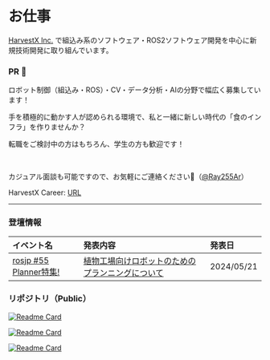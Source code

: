 # お仕事

[HarvestX Inc.](https://harvestx.jp) で組込み系のソフトウェア・ROS2ソフトウェア開発を中心に新規技術開発に取り組んでいます。

### PR 💼

ロボット制御（組込み・ROS）・CV・データ分析・AIの分野で幅広く募集しています！

手を積極的に動かす人が認められる環境で、私と一緒に新しい時代の「食のインフラ」を作りませんか？

転職をご検討中の方はもちろん、学生の方も歓迎です！

<br>

カジュアル面談も可能ですので、お気軽にご連絡ください🍓（[@Ray255Ar](https://x.com/Ray255Ar)）

HarvestX Career: [URL](https://harvestx.jp/career/)

---

### 登壇情報

| イベント名 | 発表内容 | 発表日 |
| :--- | :--- | :--- |
| [rosjp #55 Planner特集!](https://rosjp.connpass.com/event/313794/) | [植物工場向けロボットのためのプランニングについて](https://s3.ap-northeast-1.wasabisys.com/download-raw/slide/HarvestX_rosjp55_arai.pdf) | 2024/05/21 |

### リポジトリ（Public）

[![Readme Card](https://github-readme-stats.vercel.app/api/pin/?username=HarvestX&repo=h6x-Internship)](https://github.com/HarvestX/h6x-Internship)

[![Readme Card](https://github-readme-stats.vercel.app/api/pin/?username=HarvestX&repo=PlayStation-JoyInterface-ROS2)](https://github.com/HarvestX/PlayStation-JoyInterface-ROS2)

[![Readme Card](https://github-readme-stats.vercel.app/api/pin/?username=ros-perception&repo=perception_pcl)](https://github.com/ros-perception/perception_pcl/pull/444)